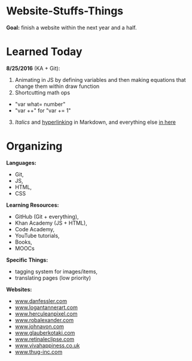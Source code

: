 # Website-Stuffs-Things

**Goal:** finish a website within the next year and a half.

# Learned Today
**8/25/2016** (KA + Git): 

1. Animating in JS by defining variables and then making equations that change them within draw function
2. Shortcutting math ops
  * "var what= number"
  * "var ++" for "var += 1" 
3. *Italics* and [hyperlinking](http://pixeljoint.com/p/43158.htm) in Markdown, and everything else [in here](https://guides.github.com/features/mastering-markdown/)

# Organizing
**Languages:**
- Git,
- JS,
- HTML,
- CSS

**Learning Resources:**
- GitHub (Git + everything),
- Khan Academy (JS + HTML),
- Code Academy,
- YouTube tutorials,
- Books,
- MOOCs

**Specific Things:**
- tagging system for images/items,
- translating pages (low priority)

**Websites:**
- www.danfessler.com
- www.logantannerart.com
- www.herculeanpixel.com
- www.robalexander.com
- www.johnavon.com
- www.glauberkotaki.com
- www.retinaleclipse.com
- www.vivahappiness.co.uk
- www.thug-inc.com
